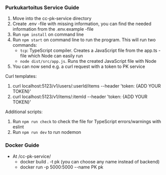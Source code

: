### Purkukartoitus Service Guide

1. Move into the cc-pk-service directory
2. Create .env -file with missing information, you can find the needed information from the .env.example -file
3. Run ```npm install``` on command line
4. Run ```npm start``` on command line to run the program. This will run two commands:
   - ```tcp```: TypeScript compiler. Creates a JavaScript file from the app.ts -file which Node can easily run
   - ```node dist/src/app.js```. Runs the created JavaScript file with Node
5. You can now send e.g. a curl request with a token to PK service

Curl templates:
1. curl localhost:5123/v1/users/:userId/items --header 'token: {ADD YOUR TOKEN}'
2. curl localhost:5123/v1/items/:itemId --header 'token: {ADD YOUR TOKEN}'

Additional scripts: 
1. Run ```npm run check``` to check the file for TypeScript errors/warnings with eslint
2. Run ```npm run dev``` to run nodemon

### Docker Guide 
- At /cc-pk-service/ 
  - docker build . -t pk (you can choose any name instead of backend)
  - docker run -p 5000:5000 --name PK pk 
